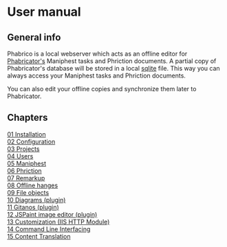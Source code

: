 <!--
  Title: Phabrico
  Description: offline editor for Phabricator's  Maniphest tasks and Phriction documents
  Author: gjacobs
  -->

# User manual

## General info

Phabrico is a local webserver which acts as an offline editor for [Phabricator's](https://www.phacility.com/phabricator/) Maniphest tasks and Phriction documents.
A partial copy of Phabricator's database will be stored in a local [sqlite](https://www.sqlite.org/index.html) file.
This way you can always access your Maniphest tasks and Phriction documents.

You can also edit your offline copies and synchronize them later to Phabricator.

## Chapters

<a href="01-Installation/">01 Installation</a><br />
<a href="02-Configuration/">02 Configuration</a><br />
<a href="03-Projects/">03 Projects</a><br />
<a href="04-Users/">04 Users</a><br />
<a href="05-Maniphest/">05 Maniphest</a><br />
<a href="06-Phriction/">06 Phriction</a><br />
<a href="07-Remarkup/">07 Remarkup</a><br />
<a href="08-OfflineChanges/">08 Offline hanges</a><br />
<a href="09-FileObjects/">09 File objects</a><br />
<a href="10-Diagrams/">10 Diagrams (plugin)</a><br />
<a href="11-Gitanos/">11 Gitanos (plugin)</a><br />
<a href="12-JSpaint/">12 JSPaint image editor (plugin)</a><br />
<a href="13-Customization/">13 Customization (IIS HTTP Module)</a><br />
<a href="14-CommandLineInterfacing/">14 Command Line Interfacing</a><br />
<a href="15-ContentTranslation/">15 Content Translation</a><br />
